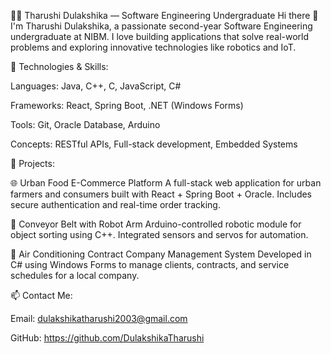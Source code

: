 👩‍💻 Tharushi Dulakshika — Software Engineering Undergraduate
Hi there 👋 I'm Tharushi Dulakshika, a passionate second-year Software Engineering undergraduate at NIBM. I love building applications that solve real-world problems and exploring innovative technologies like robotics and IoT.

🔧 Technologies & Skills:

Languages: Java, C++, C, JavaScript, C#

Frameworks: React, Spring Boot, .NET (Windows Forms)

Tools: Git, Oracle Database, Arduino

Concepts: RESTful APIs, Full-stack development, Embedded Systems

🚀 Projects:

🌐 Urban Food E-Commerce Platform
A full-stack web application for urban farmers and consumers built with React + Spring Boot + Oracle. Includes secure authentication and real-time order tracking.

🤖 Conveyor Belt with Robot Arm
Arduino-controlled robotic module for object sorting using C++. Integrated sensors and servos for automation.

🧊 Air Conditioning Contract Company Management System
Developed in C# using Windows Forms to manage clients, contracts, and service schedules for a local company.

📫 Contact Me:

Email: dulakshikatharushi2003@gmail.com

GitHub: https://github.com/DulakshikaTharushi
